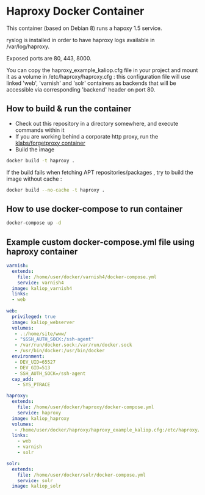 Haproxy Docker Container
===================

This container (based on Debian 8) runs a hapoxy 1.5 service.

ryslog is installed in order to have haproxy logs available in /var/log/haproxy.

Exposed ports are 80, 443, 8000.

You can copy the haproxy_example_kaliop.cfg file in your project and mount it as a volume in /etc/haproxy/haproxy.cfg : this configuration file will use linked 'web', 'varnish' and 'solr' containers as backends that will be accessible via corresponding 'backend' header on port 80.


How to build & run the container
--------------------------------

* Check out this repository in a directory somewhere, and execute commands within it 
* If you are working behind a corporate http proxy, run the [klabs/forgetproxy container](https://registry.hub.docker.com/u/klabs/forgetproxy/)
* Build the image

``` sh
docker build -t haproxy .
```

If the build fails when fetching APT repositories/packages , try to build the image without cache :
    
``` sh
docker build --no-cache -t haproxy .
```

## How to use docker-compose to run container

``` sh
docker-compose up -d
``` 


Example custom docker-compose.yml file using haproxy container
----------------------------------------------------------


``` yml
varnish:
  extends:
    file: /home/user/docker/varnish4/docker-compose.yml
    service: varnish4
  image: kaliop_varnish4
  links:
  - web
  
web:
  privileged: true
  image: kaliop_webserver
  volumes:
   - .:/home/site/www/
   - "$SSH_AUTH_SOCK:/ssh-agent"
   - /var/run/docker.sock:/var/run/docker.sock
   - /usr/bin/docker:/usr/bin/docker
  environment:
   - DEV_UID=65527
   - DEV_GID=513
   - SSH_AUTH_SOCK=/ssh-agent
  cap_add:
    - SYS_PTRACE

haproxy:
  extends:
    file: /home/user/docker/haproxy/docker-compose.yml
    service: haproxy
  image: kaliop_haproxy
  volumes:
   - /home/user/docker/haproxy/haproxy_example_kaliop.cfg:/etc/haproxy/haproxy.cfg
  links:
    - web
    - varnish
    - solr

solr:
  extends:
    file: /home/user/docker/solr/docker-compose.yml
    service: solr
  image: kaliop_solr


``` 